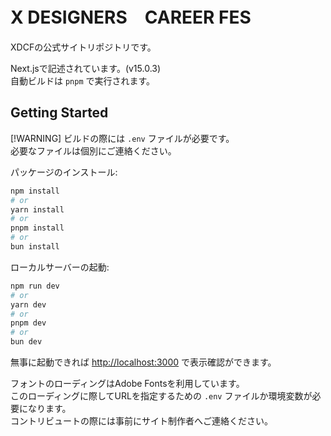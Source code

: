 # X DESIGNERS　CAREER FES

XDCFの公式サイトリポジトリです。

Next.jsで記述されています。(v15.0.3)  
自動ビルドは `pnpm` で実行されます。

## Getting Started

[!WARNING]
ビルドの際には `.env` ファイルが必要です。  
必要なファイルは個別にご連絡ください。

パッケージのインストール:

```bash
npm install
# or
yarn install
# or
pnpm install
# or
bun install
```

ローカルサーバーの起動:

```bash
npm run dev
# or
yarn dev
# or
pnpm dev
# or
bun dev
```

無事に起動できれば [http://localhost:3000](http://localhost:3000) で表示確認ができます。

フォントのローディングはAdobe Fontsを利用しています。  
このローディングに際してURLを指定するための `.env` ファイルか環境変数が必要になります。  
コントリビュートの際には事前にサイト制作者へご連絡ください。  
